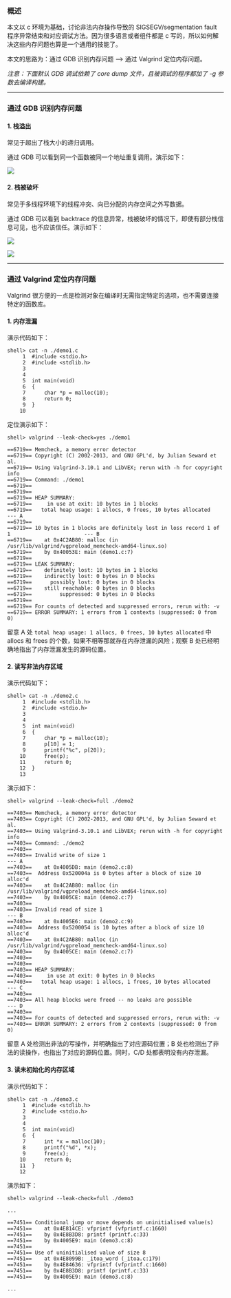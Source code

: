 ### 概述

本文以 c 环境为基础，讨论非法内存操作导致的 SIGSEGV/segmentation fault 程序异常结束和对应调试方法。因为很多语言或者组件都是 c 写的，所以如何解决这些内存问题也算是一个通用的技能了。

本文的思路为：通过 GDB 识别内存问题 --> 通过 Valgrind 定位内存问题。

*注意：下面默认 GDB 调试依赖了 core dump 文件，且被调试的程序都加了 -g 参数去编译构建。*

---

### 通过 GDB 识别内存问题

#### 1. 栈溢出

常见于超出了栈大小的递归调用。

通过 GDB 可以看到同一个函数被同一个地址重复调用。演示如下：

![](https://raw.githubusercontent.com/hsxhr-10/picture/master/栈溢出1.png)

#### 2. 栈被破坏

常见于多线程环境下的线程冲突、向已分配的内存空间之外写数据。

通过 GDB 可以看到 backtrace 的信息异常，栈被破坏的情况下，即使有部分栈信息可见，也不应该信任。演示如下：

![](https://raw.githubusercontent.com/hsxhr-10/picture/master/栈被破坏1.png)

![](https://raw.githubusercontent.com/hsxhr-10/picture/master/栈被破坏2.png)

---

### 通过 Valgrind 定位内存问题

Valgrind 很方便的一点是检测对象在编译时无需指定特定的选项，也不需要连接特定的函数库。

#### 1. 内存泄漏

演示代码如下：

```
shell> cat -n ./demo1.c
     1	#include <stdio.h>
     2	#include <stdlib.h>
     3	
     4	
     5	int main(void)
     6	{
     7		char *p = malloc(10);
     8		return 0;
     9	}
    10	
```

定位演示如下：

```
shell> valgrind --leak-check=yes ./demo1

==6719== Memcheck, a memory error detector
==6719== Copyright (C) 2002-2013, and GNU GPL'd, by Julian Seward et al.
==6719== Using Valgrind-3.10.1 and LibVEX; rerun with -h for copyright info
==6719== Command: ./demo1
==6719== 
==6719== 
==6719== HEAP SUMMARY:
==6719==     in use at exit: 10 bytes in 1 blocks
==6719==   total heap usage: 1 allocs, 0 frees, 10 bytes allocated                             --- A
==6719== 
==6719== 10 bytes in 1 blocks are definitely lost in loss record 1 of 1                        --- B
==6719==    at 0x4C2AB80: malloc (in /usr/lib/valgrind/vgpreload_memcheck-amd64-linux.so)
==6719==    by 0x40053E: main (demo1.c:7)                                                      
==6719== 
==6719== LEAK SUMMARY:
==6719==    definitely lost: 10 bytes in 1 blocks
==6719==    indirectly lost: 0 bytes in 0 blocks
==6719==      possibly lost: 0 bytes in 0 blocks
==6719==    still reachable: 0 bytes in 0 blocks
==6719==         suppressed: 0 bytes in 0 blocks
==6719== 
==6719== For counts of detected and suppressed errors, rerun with: -v
==6719== ERROR SUMMARY: 1 errors from 1 contexts (suppressed: 0 from 0)
```

留意 A 处 `total heap usage: 1 allocs, 0 frees, 10 bytes allocated` 中 allocs 和 frees 的个数，如果不相等那就存在内存泄漏的风险；观察 B 处已经明确地指出了内存泄漏发生的源码位置。

#### 2. 读写非法内存区域

演示代码如下：

```
shell> cat -n ./demo2.c 
     1	#include <stdlib.h>
     2	#include <stdio.h>
     3	
     4	
     5	int main(void)
     6	{
     7		char *p = malloc(10);
     8		p[10] = 1;
     9		printf("%c", p[20]);
    10		free(p);
    11		return 0;
    12	}
    13	
```

演示如下：

```
shell> valgrind --leak-check=full ./demo2

==7403== Memcheck, a memory error detector
==7403== Copyright (C) 2002-2013, and GNU GPL'd, by Julian Seward et al.
==7403== Using Valgrind-3.10.1 and LibVEX; rerun with -h for copyright info
==7403== Command: ./demo2
==7403== 
==7403== Invalid write of size 1                                      --- A
==7403==    at 0x4005DB: main (demo2.c:8)
==7403==  Address 0x520004a is 0 bytes after a block of size 10 alloc'd
==7403==    at 0x4C2AB80: malloc (in /usr/lib/valgrind/vgpreload_memcheck-amd64-linux.so)
==7403==    by 0x4005CE: main (demo2.c:7)
==7403== 
==7403== Invalid read of size 1                                       --- B
==7403==    at 0x4005E6: main (demo2.c:9)
==7403==  Address 0x5200054 is 10 bytes after a block of size 10 alloc'd
==7403==    at 0x4C2AB80: malloc (in /usr/lib/valgrind/vgpreload_memcheck-amd64-linux.so)
==7403==    by 0x4005CE: main (demo2.c:7)
==7403== 
==7403== 
==7403== HEAP SUMMARY:
==7403==     in use at exit: 0 bytes in 0 blocks
==7403==   total heap usage: 1 allocs, 1 frees, 10 bytes allocated    --- C
==7403== 
==7403== All heap blocks were freed -- no leaks are possible          --- D
==7403== 
==7403== For counts of detected and suppressed errors, rerun with: -v
==7403== ERROR SUMMARY: 2 errors from 2 contexts (suppressed: 0 from 0)
```

留意 A 处检测出非法的写操作，并明确指出了对应源码位置；B 处也检测出了非法的读操作，也指出了对应的源码位置。同时，C/D 处都表明没有内存泄漏。

#### 3. 读未初始化的内存区域

演示代码如下：

```
shell> cat -n ./demo3.c
     1	#include <stdlib.h>
     2	#include <stdio.h>
     3	
     4	
     5	int main(void)
     6	{
     7		int *x = malloc(10);
     8		printf("%d", *x);
     9		free(x);
    10		return 0;
    11	}
    12	
```

演示如下：

```
shell> valgrind --leak-check=full ./demo3

...

==7451== Conditional jump or move depends on uninitialised value(s)
==7451==    at 0x4E814CE: vfprintf (vfprintf.c:1660)
==7451==    by 0x4E8B3D8: printf (printf.c:33)
==7451==    by 0x4005E9: main (demo3.c:8)
==7451== 
==7451== Use of uninitialised value of size 8
==7451==    at 0x4E8099B: _itoa_word (_itoa.c:179)
==7451==    by 0x4E84636: vfprintf (vfprintf.c:1660)
==7451==    by 0x4E8B3D8: printf (printf.c:33)
==7451==    by 0x4005E9: main (demo3.c:8)

...
```














































